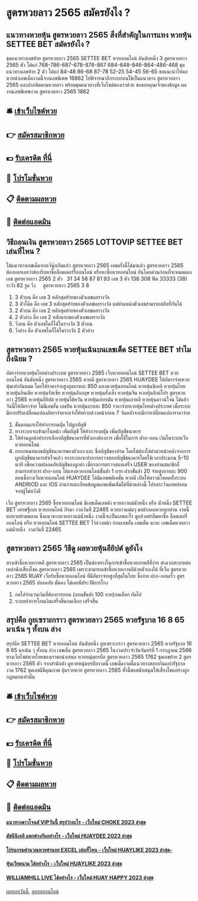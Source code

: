 # สูตรหวยลาว 2565 สมัครยังไง ?
## แนวทางหวยหุ้น สูตรหวยลาว 2565 สิ่งที่สำคัญในการแทง หวยหุ้น SETTEE BET สมัครยังไง ?
ชุดแนวทางเลขท้าย สูตรหวยลาว 2565 SETTEE BET หวยออนไลน์ อันดับหนึ่ง 3 สูตรหวยลาว 2565 ตัว ได้แก่
768-786-687-678-876-867
684-648-846-864-486-468
ชุดแนวทางเลขท้าย 2 ตัว ได้แก่
84-48
86-68
87-78
52-25
54-45
56-65
ขอแนะนำให้คอหวยนำเลขเด็ดงวดนี้จากเลขพิเศษ 16862 ไปพิจารณาอีกรอบก่อนใช้เป็นแนวทาง สูตรหวยลาว 2565 และฝากติดตามหวยลาว พร้อมชุดแนวทางที่เว็บไซต์ของเราด้วย
ขอขอบคุณเจ้าของข้อมูล
ผลงานเลขพิเศษงวด สูตรหวยลาว 2565 1862


## 🛎 [เข้าเว็บไซต์หวย](https://bit.ly/3BG5bNw)
## 👉 [สมัครสมาชิกหวย](https://bit.ly/3BG5bNw)
## 💵 [รับเครดิต ที่นี่](https://bit.ly/3C3mvgS)
## 👑 [โปรโมชั่นหวย](https://bit.ly/3C3mvgS)
## 📋 [ติดตามผลหวย](https://bit.ly/3C3mvgS)
## 📱 [ติดต่อแอดมิน](https://bit.ly/3C3mvgS)

## วิธีถอนเงิน สูตรหวยลาว 2565 LOTTOVIP SETTEE BET เล่นที่ไหน ?
ได้แนวทางเลขเด็ดจากเจ๊นุ๊กกันแล้ว สูตรหวยลาว 2565 เลขครั้งนี้ได้มาแล้ว สูตรหวยลาว 2565 ต้องบอกเลยว่าต้องรีบหาซื้อล็อตเตอร์รี่ออนไลน์ หรือหาซื้อหวยออนไลน์ กันโดยด่วนก่อนที่จะหมดแผง
เลข สูตรหวยลาว 2565 2 ตัว   31 34 58 87 81 93
เลข 3 ตัว 138 308
ฟัน 33333 (38)
ระวัง 82
รูด วิ่ง     สูตรหวยลาว 2565 3 8
1. 3 ตัวบน คือ เลข 3 หลักสุดท้ายของตัวเลขผลรางวัล
2. 3 ตัวโต๊ด คือ เลข 3 หลักสุดท้ายของตัวเลขผลรางวัล แต่ตำแหน่งตัวเลขสามารถสลับที่กันได้
3. 2 ตัวบน คือ เลข 2 หลักสุดท้ายของตัวเลขผลรางวัล
4. 2 ตัวล่าง คือ เลข 2 หลักแรกของตัวเลขผลรางวัล
5. วิ่งบน คือ ตัวเลขใดก็ได้ในรางวัล 3 ตัวบน
6. วิ่งล่าง คือ ตัวเลขใดก็ได้ในรางวัล 2 ตัวล่าง

## สูตรหวยลาว 2565 หวยหุ้นเน้นบนเลขเด็ด SETTEE BET ทำไมถึงนิยม ?
อัตราจ่ายหวยหุ้นไทยต่างประเทศ สูตรหวยลาว 2565 เว็บหวยออนไลน์ SETTEE BET หวยออนไลน์ อันดับหนึ่ง สูตรหวยลาว 2565 หวยดี สูตรหวยลาว 2565 HUAYDEE ให้อัตราจ่ายหวยหุ้นเท่ากันหมด โดยให้ราคาจ่ายสูงสุดบาทละ 850
แทงหวยหุ้นออนไลน์ หวยหุ้นนิเคอิ หวยหุ้นไทย หวยหุ้นอินเดีย หวยหุ้นรัสเซีย หวยหุ้นอังกฤษ หวยหุ้นฮั่งเส็ง หวยหุ้นจีน หวยหุ้นสิงค์โปร สูตรหวยลาว 2565 หวยหุ้นอียิปต์ หวยหุ้นไต้หวัน หวยหุ้นเยอรมัน หวยหุ้นเกาหลี หวยหุ้นดาวน์โจน ได้แล้ววันนี้ให้อัตราจ่าย ไม่มีเลขอั้น เลขปิด หวยหุ้นบาทละ 850
ราคาจ่ายหวยหุ้นไทยต่างประเทศ
เมื่อระบบมีการปรับเปลี่ยนแปลงอัตราจ่ายจะแจ้งให้ทราบล้วงหน้าก่อน 7 วันหลังจากมีการเปลี่ยนแปลงราคาจ่าย
1. ขั้นตอนแรกให้ทำการกดปุ่ม ไปผูกบัญชี
2. ทางระบบจะเข้ามาในหน้า เพิ่มบัญชี ให้ทำการกดปุ่ม เพิ่มบัญชีธนาคาร
3. ให้ท่านลูกค้าทำการเลือกบัญชีธนาคารที่ตัวเองต้องการ เพื่อใช้ในการ ฝาก-ถอน เงินในระบบเว็บหวยออนไลน์
4. กรอกหมายเลขบัญชีธนาคารของตัวเอง และ ชื่อบัญชีของท่าน โดยไม่ต้องใส่คำนำหน้าหลังจากการผูกบัญชีธนาคารสำเร็จแล้ว ทางระบบจะทำการตรวจสอบบัญชีธนาคารโดยใช้เวลาประมาณ 5-10 นาที เพื่อความปลอดภัยบัญชีของลูกค้า เมื่อรอการตรวจสอบเสร็จ USER ของท่านสมาชิกก็สามารถทำการ ฝาก-ถอน ได้แทงหวยออนไลน์ขั้นต่ำ 1 บาท ฝากขั้นต่ำ 20 จ่ายสูงบาทละ 900 ตอนนี้ทางเว็บหวยออนไลน์ HUAYDEE ได้มีแอพพลิเคชั่น หวยดี เปิดให้ดาวน์โหลดทั้งระบบ ANDRIOD และ IOS อ่านรายละเอียดข้อมูลแอพเพิ่มเติ่มได้ที่ด้านล่างนี้ โปรดระวังแอพปลอมจากผู้ไม่หวังดี

เว็บ สูตรหวยลาว 2565 ซื้อหวยออนไลน์ มีเลขเด็ดเลขดัง หวยลาวแม่น้ำหนึ่ง หรือ น้ำหนึ่ง SETTEE BET เศรษฐีเบท หวยออนไลน์ ภิรดา งวดวันที่ 22465 หวยลาวแม่นๆ มาฝากคอหวยทุกท่าน งวดนี้คอหวยห้ามพลาด ซึ่งแนวทางหวยลาวแม่น้ำหนึ่ง งวดนี้จะเป็นเลขอะไร ดูแล้วอย่าลืมหาซื้อ ล็อตเตอรี่ออนไลน์ หรือ หวยออนไลน์ SETTEE BET ไว้ล่วงหน้า ก่อนเลขอั้น เลขเต็ม นะคะ
เลขเด็ดหวยลาวแม่น้ำหนึ่ง  งวดวันที่ 22465

## สูตรหวยลาว 2565 วิธีดู ผลหวยหุ้นอียิปต์ ดูยังไง
ทางเข้าซื้อหวยเกาหลี สูตรหวยลาว 2565 เป็นช่องทางในการเข้าซื้อหวยเกาหลีที่ง่าย สะดวกสะบายต่อเหล่านักเสี่ยงโชค สูตรหวยลาว 2565 เพราะสามารถเข้าซื้อหวยเกาหลีด้วยตัวเองได้ ที่เว็บ สูตรหวยลาว 2565 RUAY เว็บรับซื้อหวยออนไลน์ ที่มีอัตราจ่ายสูงที่สุดในไทย ซื้อง่าย ฝาก-ถอนเร็ว สูตรหวยลาว 2565 ปลอดภัย มั่นคง ไม่เคยมีประวัติการโกง
1. กดใส่จำนวนเงินที่ต้องการถอน (ถอนขั้นต่ำ 100 บาท)กดเลือก ถัดไป
2. ระบบทำการโอนเงินเสร็จสิ้นกดเลือก เสร็จสิ้น

## สรุปคือ กูยเซราะกราว สูตรหวยลาว 2565 หวยรัฐบาล 16 8 65 มาเน้น ๆ ทั้งบน ล่าง
สรุปคือ SETTEE BET หวยออนไลน์ อันดับหนึ่ง กูยเซราะกราว สูตรหวยลาว 2565 หวยรัฐบาล 16 8 65 มาเน้น ๆ ทั้งบน ล่าง เลขเด็ด สูตรหวยลาว 2565 ในงวดประจำวันจันทร์ที่ 1 กรกฎาคม 2566 ทางเว็บไซต์หวยไทยของเราขอนำเสนอ หวยหนุ่มบรบือ สูตรหวยลาว 2565 1762 ชุดเลขท้าย 2 สูตรหวยลาว 2565 ตัว จากสำนักดัง ดูหวยหนุ่มบรบืองวดนี้ เลขเด็ดงวดนี้แนวทางสลากกินแบ่งรัฐบาลงวด 1762 ชุดเลขดีมีคุณภาพ ลุ้นรวยหวย สูตรหวยลาว 2565 ทั้งนี้ขอสนับสนุนให้เสี่ยงโชคอย่างถูกกฎหมายเท่านั้น

## 🛎 [เข้าเว็บไซต์หวย](https://bit.ly/3BG5bNw)
## 👉 [สมัครสมาชิกหวย](https://bit.ly/3BG5bNw)
## 💵 [รับเครดิต ที่นี่](https://bit.ly/3C3mvgS)
## 👑 [โปรโมชั่นหวย](https://bit.ly/3C3mvgS)
## 📋 [ติดตามผลหวย](https://bit.ly/3C3mvgS)
## 📱 [ติดต่อแอดมิน](https://bit.ly/3C3mvgS)

#### [แนวทางดาวโจนส์ VIPวันนี้ สรุปว่าอะไร - เว็บใหม่ CHOKE 2023 ล่าสุด](https://atom.io/themes/แนวทางดาวโจนส์%20vipวันนี้%20สรุปว่าอะไร%20-%20เว็บใหม่%20choke%202023%20ล่าสุด)
#### [ดัชนีนิเคอิ แตกต่างกันอย่างไร - เว็บใหม่ HUAYDEE 2023 ล่าสุด](https://atom.io/themes/ดัชนีนิเคอิ%20แตกต่างกันอย่างไร%20-%20เว็บใหม่%20huaydee%202023%20ล่าสุด)
#### [โปรแกรมคํานวณหวยฮานอย EXCEL เล่นที่ไหน - เว็บใหม่ HUAYLIKE 2023 ล่าสุด-](https://atom.io/themes/โปรแกรมคํานวณหวยฮานอย%20excel%20เล่นที่ไหน%20-%20เว็บใหม่%20huaylike%202023%20ล่าสุด-)
#### [หุ้นเวียดนาม ได้อย่างไร - เว็บใหม่ HUAYLIKE 2023 ล่าสุด](https://atom.io/themes/หุ้นเวียดนาม%20ได้อย่างไร%20-%20เว็บใหม่%20huaylike%202023%20ล่าสุด)
#### [WILLIAMHILL LIVE ได้อย่างไร - เว็บใหม่ HUAY HAPPY 2023 ล่าสุด](https://atom.io/themes/williamhill%20live%20ได้อย่างไร%20-%20เว็บใหม่%20huay%20happy%202023%20ล่าสุด)

[ผลบอลวันนี้](https://siamsport.tv "ผลบอลวันนี้"), [ดูบอลออนไลน์](https://siamsport.tv/ดูบอลสด "ดูบอลออนไลน์")